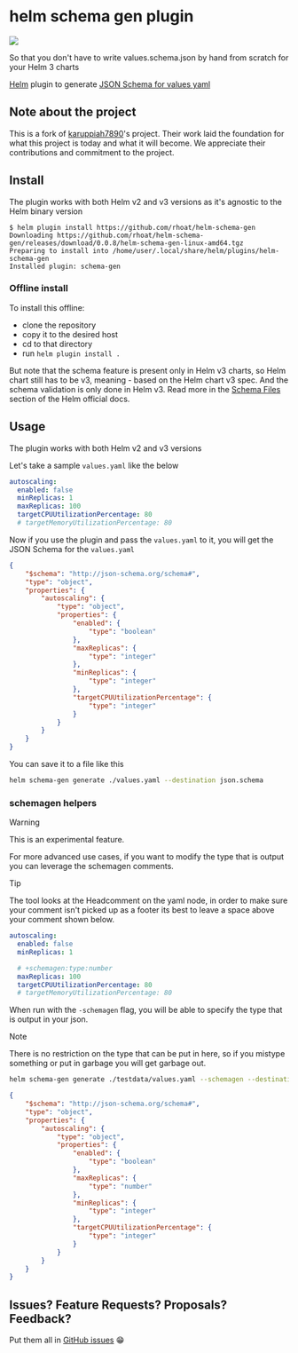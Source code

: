 # helm schema gen plugin

![](https://github.com/Rhoat/helm-schema-gen/workflows/goreleaser/badge.svg)

So that you don't have to write values.schema.json by hand from scratch for your Helm 3 charts

[Helm](https://helm.sh) plugin to generate [JSON Schema for values yaml](https://helm.sh/docs/topics/charts/#schema-files)

## Note about the project

This is a fork of [karuppiah7890](https://github.com/karuppiah7890/helm-schema-gen)'s project. Their work laid the foundation for what this project is today and what it will become. We appreciate their contributions and commitment to the project.

## Install

The plugin works with both Helm v2 and v3 versions as it's agnostic to the Helm
binary version

```
$ helm plugin install https://github.com/rhoat/helm-schema-gen
Downloading https://github.com/rhoat/helm-schema-gen/releases/download/0.0.8/helm-schema-gen-linux-amd64.tgz
Preparing to install into /home/user/.local/share/helm/plugins/helm-schema-gen
Installed plugin: schema-gen
```

### Offline install
To install this offline:
- clone the repository
- copy it to the desired host
- cd to that directory
- run `helm plugin install .`

But note that the schema feature is present only in Helm v3 charts, so Helm
chart still has to be v3, meaning - based on the Helm chart v3 spec. And the
schema validation is only done in Helm v3. Read more in the
[Schema Files](https://helm.sh/docs/topics/charts/#schema-files) section of the
Helm official docs.

## Usage

The plugin works with both Helm v2 and v3 versions

Let's take a sample `values.yaml` like the below

```yaml
autoscaling:
  enabled: false
  minReplicas: 1 
  maxReplicas: 100
  targetCPUUtilizationPercentage: 80
  # targetMemoryUtilizationPercentage: 80
```

Now if you use the plugin and pass the `values.yaml` to it, you will
get the JSON Schema for the `values.yaml`

```json
{
    "$schema": "http://json-schema.org/schema#",
    "type": "object",
    "properties": {
        "autoscaling": {
            "type": "object",
            "properties": {
                "enabled": {
                    "type": "boolean"
                },
                "maxReplicas": {
                    "type": "integer"
                },
                "minReplicas": {
                    "type": "integer"
                },
                "targetCPUUtilizationPercentage": {
                    "type": "integer"
                }
            }
        }
    }
}

```

You can save it to a file like this

```bash
helm schema-gen generate ./values.yaml --destination json.schema
```

### schemagen helpers
> [!WARNING]  
> This is an experimental feature.

For more advanced use cases, if you want to modify the type that is output you can leverage the schemagen comments.
> [!TIP]
> The tool looks at the Headcomment on the yaml node, in order to make sure your comment isn't picked up as a footer its best to leave a space above your comment shown below. 
```yaml
autoscaling:
  enabled: false
  minReplicas: 1 

  # +schemagen:type:number
  maxReplicas: 100
  targetCPUUtilizationPercentage: 80
  # targetMemoryUtilizationPercentage: 80
```
When run with the `-schemagen` flag, you will be able to specify the type that is output in your json. 

> [!NOTE]
> There is no restriction on the type that can be put in here, so if you mistype something or put in garbage you will get garbage out.

```bash
helm schema-gen generate ./testdata/values.yaml --schemagen --destination json.schema
```

```json
{
    "$schema": "http://json-schema.org/schema#",
    "type": "object",
    "properties": {
        "autoscaling": {
            "type": "object",
            "properties": {
                "enabled": {
                    "type": "boolean"
                },
                "maxReplicas": {
                    "type": "number"
                },
                "minReplicas": {
                    "type": "integer"
                },
                "targetCPUUtilizationPercentage": {
                    "type": "integer"
                }
            }
        }
    }
}
```

## Issues? Feature Requests? Proposals? Feedback?

Put them all in [GitHub issues](https://github.com/Rhoat/helm-schema-gen/issues) 😁
